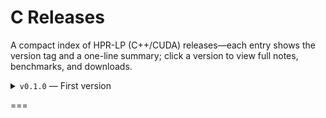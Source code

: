 # C Releases
A compact index of HPR-LP (C++/CUDA) releases—each entry shows the version tag and a one-line summary; click a version to view full notes, benchmarks, and downloads.

<details id="v010">
<summary><code>v0.1.0</code> — First version</summary>

Coming soon...
<!-- **Release date**: 2025-xx-xx

**Highlights**
1. 


**Downloads** -->


</details>

===